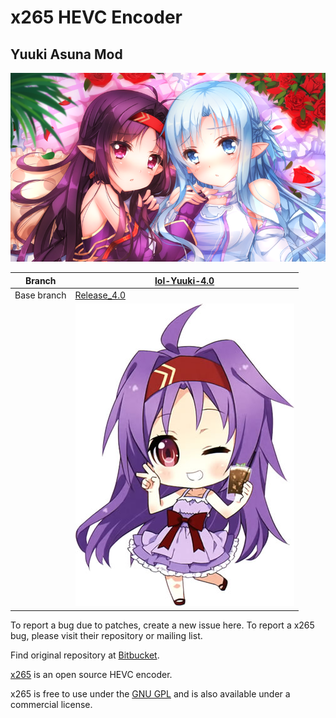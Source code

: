# x265 HEVC Encoder

## Yuuki Asuna Mod

![](yande.re-211430.png)

|  Branch             |[lol-Yuuki-4.0](https://github.com/Mr-Z-2697/x265-Yuuki-Asuna/tree/lol-Yuuki-4.0)       |
|---------------------|----------------------------------------------------------------------------------------|
|  Base branch        | [Release_4.0](https://github.com/Mr-Z-2697/x265-Yuuki-Asuna/tree/lol-4.0-wtf)          |
|                     | ![](Yuuki.jpg)                                                                         |

To report a bug due to patches, create a new issue here. To report a x265 bug, please visit their repository or mailing list.

Find original repository at [Bitbucket](https://bitbucket.org/multicoreware/x265_git).

[x265](https://www.videolan.org/developers/x265.html) is an open source HEVC encoder.

x265 is free to use under the [GNU GPL](https://www.gnu.org/licenses/gpl-2.0.html) and is also available under a commercial license.
